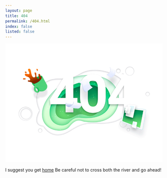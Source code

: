 ```yaml
---
layout: page
title: 404
permalink: /404.html
index: false
listed: false
---
```

<main id="main">
<div class="container">
<div class="row">
<div class="col-md-12">

<p class="text-center">
<a href="{{ site.url }}"><img class="img-fluid" src="/assets/img/404.gif" title="Page Not Found!" ></a>
</p>

</div>
<div class="col-md-12">
<p class="text-center">I suggest you get <a class="btn btn-danger" href="{{ site.url }}">home</a> Be careful not to cross both the river and go ahead!</p>
<p>&nbsp;</p>
<p>&nbsp;</p>
<p>&nbsp;</p>
</div>
</div>
</div>
</main>

<!-- Adding the glitch effect -->
<script> document.getElementsByTagName('body')[0].classList.add('glitch'); </script>